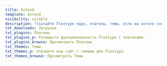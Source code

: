 ```yaml
---
title: Extend
template: extend
visibility: visible
description: "Скачайте Flextype ядро, плагины, темы, если вы хотите сообщить об ошибке или внести свой вклад в идеи, вы можете использовать Flextype GitHub Issues"
txt_downloads: Загрузки
txt_plugins: Плагины
txt_plugins_p: Расширьте функциональность Flextype с плагинами.
txt_plugins_browse: Просмотреть Плагины
txt_themes: Темы
txt_themes_p: Улучшите ваш сайт с темами для Flextype.
txt_themes_browse: Просмотреть Темы
---
```


